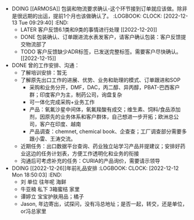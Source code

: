 - DOING [[ARMOSA]] 包装和物流要求确认-这个环节接到订单就应该做。除非是很远期的出运，提前1个月也该做确认了。
  :LOGBOOK:
  CLOCK: [2022-12-13 Tue 09:29:40]
  :END:
	- LATER 客户反馈6.1类和9类的事情进行处理 [[2022-12-20]]
	- DONE 包装确认、订单跟进流水表发客户，请客户确认包装：客户反馈提交物流部了
	- TODO 客户反馈缺少ADR标签，已发送完整标签。需要客户尽快确认。 [[2022-12-15]]
- DONE 曾的工作安排、沟通：
	- 了解培训安排：暂无
	- 了解原先出口工作的进展、优势、业务和助理的模式、订单跟进和SOP
		- 采购和业务分开，DMF，DAC，丙二醇、异丙醇，PBAT-巴西客户群；印度客户为主，制药公司，询盘复杂
		- 可一体化完成采购+业务工作
		- 产品：氧氟沙星中间体，氧氟羧酸有成交；维生素、饲料/食品添加剂，因原先的业务体系和客户群体，自己想进一步开拓；欧洲总公司，客户在印度、越南
		- 产品调查：chemnet, chemical book、企查查；工厂调查部分需要多跟小雷、王涛交流。
	- 近期任务：出口数据平台查询、药业独立站学习产品并提建议；安排好药业这边的任务计划表，方便工作透明化和业务的衔接
	- 沟通后可考虑补充的任务：CURIA的产品询价，需要请示领导
- DOING [[2022-12-26]]年前礼品安排
  :LOGBOOK:
  CLOCK: [2022-12-12 Mon 18:50:03]
  :END:
	- 刘 单位 往年呢 海鲜
	- 牛亚楠 私下 3箱蜜桔 家里
	- 谭婷立 宝宝护肤用品；橘子
	- Jason, 年边寄出，试探问，没有冯总地址；是否一起，转交，还是单位，or冯总家里